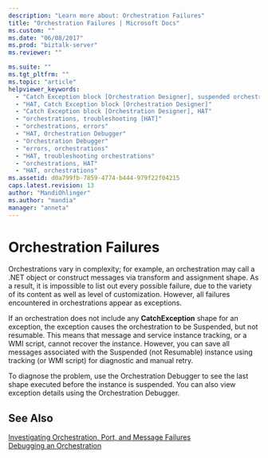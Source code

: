```yaml
---
description: "Learn more about: Orchestration Failures"
title: "Orchestration Failures | Microsoft Docs"
ms.custom: ""
ms.date: "06/08/2017"
ms.prod: "biztalk-server"
ms.reviewer: ""

ms.suite: ""
ms.tgt_pltfrm: ""
ms.topic: "article"
helpviewer_keywords: 
  - "Catch Exception block [Orchestration Designer], suspended orchestrations"
  - "HAT, Catch Exception block [Orchestration Designer]"
  - "Catch Exception block [Orchestration Designer], HAT"
  - "orchestrations, troubleshooting [HAT]"
  - "orchestrations, errors"
  - "HAT, Orchestration Debugger"
  - "Orchestration Debugger"
  - "errors, orchestrations"
  - "HAT, troubleshooting orchestrations"
  - "orchestrations, HAT"
  - "HAT, orchestrations"
ms.assetid: d0a799fb-7859-4774-b444-979f22f04215
caps.latest.revision: 13
author: "MandiOhlinger"
ms.author: "mandia"
manager: "anneta"
---
```

# Orchestration Failures
Orchestrations vary in complexity; for example, an orchestration may call a .NET object or construct messages via transform and assignment shape. As a result, it is impossible to list out every possible failure, due to the variety of its content as well as level of customization. However, all failures encountered in orchestrations appear as exceptions.  
  
 If an orchestration does not include any **CatchException** shape for an exception, the exception causes the orchestration to be Suspended, but not resumable. This means that message and service instance tracking, or a WMI script, cannot recover the instance. However, you can save all messages associated with the Suspended (not Resumable) instance using tracking (or WMI script) for diagnostic and manual retry.  
  
 To diagnose the problem, use the Orchestration Debugger to see the last shape executed before the instance is suspended. You can also view exception details using the Orchestration Debugger.  
  
## See Also  
 [Investigating Orchestration, Port, and Message Failures](../core/investigating-orchestration-port-and-message-failures.md)   
 [Debugging an Orchestration](../core/debugging-an-orchestration.md)
